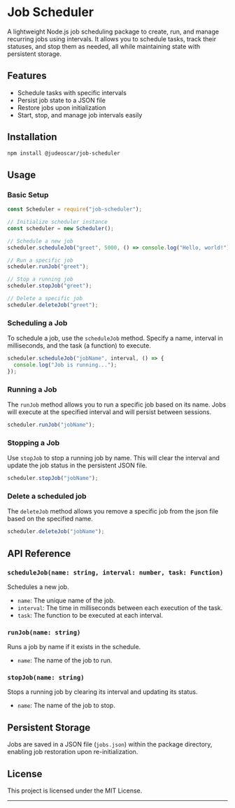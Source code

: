 # Job Scheduler

A lightweight Node.js job scheduling package to create, run, and manage recurring jobs using intervals. It allows you to schedule tasks, track their statuses, and stop them as needed, all while maintaining state with persistent storage.

## Features

- Schedule tasks with specific intervals
- Persist job state to a JSON file
- Restore jobs upon initialization
- Start, stop, and manage job intervals easily

## Installation

```bash
npm install @judeoscar/job-scheduler
```

## Usage

### Basic Setup

```javascript
const Scheduler = require("job-scheduler");

// Initialize scheduler instance
const scheduler = new Scheduler();

// Schedule a new job
scheduler.scheduleJob("greet", 5000, () => console.log("Hello, world!"));

// Run a specific job
scheduler.runJob("greet");

// Stop a running job
scheduler.stopJob("greet");

// Delete a specific job
scheduler.deleteJob("greet");
```

### Scheduling a Job

To schedule a job, use the `scheduleJob` method. Specify a name, interval in milliseconds, and the task (a function) to execute.

```javascript
scheduler.scheduleJob("jobName", interval, () => {
  console.log("Job is running...");
});
```

### Running a Job

The `runJob` method allows you to run a specific job based on its name. Jobs will execute at the specified interval and will persist between sessions.

```javascript
scheduler.runJob("jobName");
```

### Stopping a Job

Use `stopJob` to stop a running job by name. This will clear the interval and update the job status in the persistent JSON file.

```javascript
scheduler.stopJob("jobName");
```

### Delete a scheduled job

The `deleteJob` method allows you remove a specific job from the json file based on the specified name.

```javascript
scheduler.deleteJob("jobName");
```

## API Reference

### `scheduleJob(name: string, interval: number, task: Function)`

Schedules a new job.

- `name`: The unique name of the job.
- `interval`: The time in milliseconds between each execution of the task.
- `task`: The function to be executed at each interval.

### `runJob(name: string)`

Runs a job by name if it exists in the schedule.

- `name`: The name of the job to run.

### `stopJob(name: string)`

Stops a running job by clearing its interval and updating its status.

- `name`: The name of the job to stop.

## Persistent Storage

Jobs are saved in a JSON file (`jobs.json`) within the package directory, enabling job restoration upon re-initialization.

## License

This project is licensed under the MIT License.

---
